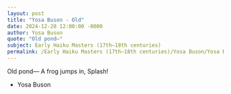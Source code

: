 ```yaml
---
layout: post
title: "Yosa Buson - Old"
date: 2024-12-28 12:00:00 -0000
author: Yosa Buson
quote: "Old pond—"
subject: Early Haiku Masters (17th–18th centuries)
permalink: /Early Haiku Masters (17th–18th centuries)/Yosa Buson/Yosa Buson - Old
---
```


Old pond—
A frog jumps in,
Splash!

- Yosa Buson
